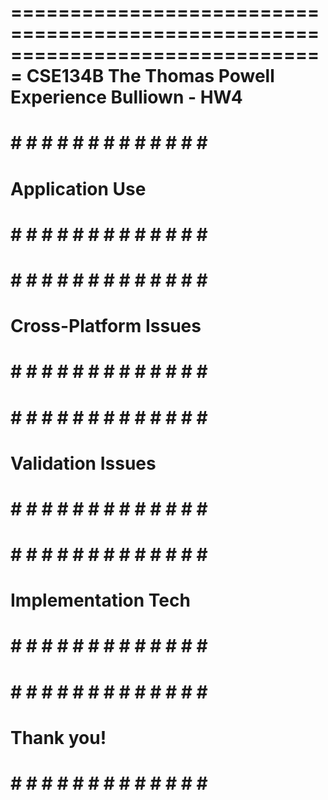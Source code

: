 ===============================================================================
                     CSE134B The Thomas Powell Experience
                               Bulliown - HW4
===============================================================================

# # # # # # # # # # # # # # # 
#      Application Use      #
# # # # # # # # # # # # # # #

# # # # # # # # # # # # # # # 
#   Cross-Platform Issues   #
# # # # # # # # # # # # # # #

# # # # # # # # # # # # # # # 
#     Validation Issues     #
# # # # # # # # # # # # # # #	

# # # # # # # # # # # # # # # 
#    Implementation Tech    #
# # # # # # # # # # # # # # #

# # # # # # # # # # # # # # # 
#        Thank you!         #
# # # # # # # # # # # # # # #


